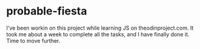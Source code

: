 # probable-fiesta
I've been workin on this project while learning JS on theodinproject.com. It took me about a week to complete all the tasks, and I have finally done it. 
Time to move further.
